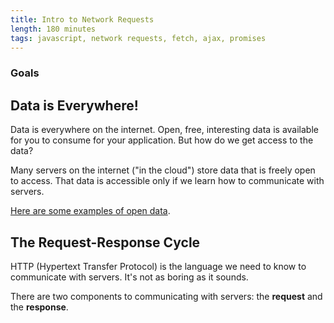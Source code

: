 ```yaml
---
title: Intro to Network Requests
length: 180 minutes
tags: javascript, network requests, fetch, ajax, promises
---
```


<!-- Show all the data that we can get (not through docs, but maybe examples of JSON with cool data).
We have access to it out there, but how do we get it?
Introduce the request-response cycle.
HTTP is a structured language - what goes into a request? what comes back in a response?
Why do we still talk about XHR? Context? ...it still is technically asynchronous.
In reality, requests take time.
Make an example using setTimeout that shows how a request might work. Make this as simple as possible.
What do we do? Use fetch with promises.
Still glossing over promises?...
Show the network tab for debugging

This could be a different, short-ish lesson (1-2 hours), but maybe something we have them figure out on their own:
Go a little more in-depth with promises.
Show happy and sad path where catch might be used. -->


### Goals


## Data is Everywhere!

Data is everywhere on the internet. Open, free, interesting data is available for you to consume for your application. But how do we get access to the data?

Many servers on the internet ("in the cloud") store data that is freely open to access. That data is accessible only if we learn how to communicate with servers.

[Here are some examples of open data]().

## The Request-Response Cycle

HTTP (Hypertext Transfer Protocol) is the language we need to know to communicate with servers. It's not as boring as it sounds.

There are two components to communicating with servers: the **request** and the **response**.